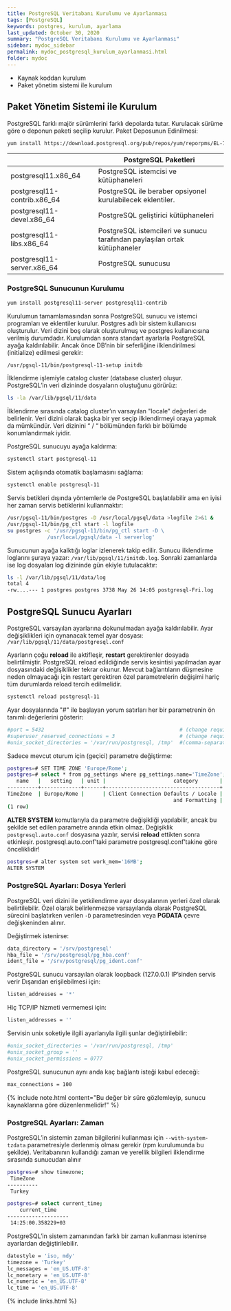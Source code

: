 ```yaml
---
title: PostgreSQL Veritabanı Kurulumu ve Ayarlanması
tags: [PostgreSQL]
keywords: postgres, kurulum, ayarlama
last_updated: October 30, 2020
summary: "PostgreSQL Veritabanı Kurulumu ve Ayarlanması"
sidebar: mydoc_sidebar
permalink: mydoc_postgresql_kurulum_ayarlanmasi.html
folder: mydoc
---
```


* Kaynak koddan kurulum
* Paket yönetim sistemi ile kurulum

## Paket Yönetim Sistemi ile Kurulum

PostgreSQL farklı majör sürümlerini farklı depolarda tutar. Kurulacak sürüme göre o deponun paketi seçilip kurulur. Paket Deposunun Edinilmesi:

```sh
yum install https://download.postgresql.org/pub/repos/yum/reporpms/EL-7-x86_64/pgdg-redhat-repo-latest.noarch.rpm
```

|| PostgreSQL Paketleri |
|-------|--------|
| postgresql11.x86_64 | PostgreSQL istemcisi ve kütüphaneleri |
| postgresql11-contrib.x86_64 | PostgreSQL ile beraber opsiyonel kurulabilecek eklentiler. |
| postgresql11-devel.x86_64 | PostgreSQL geliştirici kütüphaneleri |
| postgresql11-libs.x86_64| PostgreSQL istemcileri ve sunucu tarafından paylaşılan ortak kütüphaneler |
| postgresql11-server.x86_64 | PostgreSQL sunucusu |

### PostgreSQL Sunucunun Kurulumu

```sh
yum install postgresql11-server postgresql11-contrib
```

Kurulumun tamamlamasından sonra PostgreSQL sunucu ve istemci programları ve eklentiler kurulur. Postgres adlı bir sistem kullanıcısı oluşturulur. Veri dizini boş olarak oluşturulmuş ve postgres kullanıcısına verilmiş durumdadır. Kurulumdan sonra standart ayarlarla PostgreSQL ayağa kaldırılabilir. Ancak önce DB’nin bir seferliğine ilklendirilmesi (initialize) edilmesi gerekir:

```sh
/usr/pgsql-11/bin/postgresql-11-setup initdb
```

İlklendirme işlemiyle catalog cluster (database cluster) oluşur. PostgreSQL’in veri dizininde dosyaların oluştuğunu görürüz:

```sh
ls -la /var/lib/pgsql/11/data
```

İlklendirme sırasında catalog cluster’ın varsayılan "locale" değerleri de belirlenir. Veri dizini olarak başka bir yer seçip ilklendirmeyi oraya yapmak da mümkündür. Veri dizinini “ / “ bölümünden farklı bir bölümde konumlandırmak iyidir.

PostgreSQL sunucuyu ayağa kaldırma:

```sh
systemctl start postgresql-11
```

Sistem açılışında otomatik başlamasını sağlama:

```sh
systemctl enable postgresql-11
```

Servis betikleri dışında yöntemlerle de PostgreSQL başlatılabilir ama en iyisi her zaman servis betiklerini kullanmaktır:

```sh
/usr/pgsql-11/bin/postgres -D /usr/local/pgsql/data >logfile 2>&1 &
/usr/pgsql-11/bin/pg_ctl start -l logfile
su postgres -c '/usr/pgsql-11/bin/pg_ctl start -D \
             /usr/local/pgsql/data -l serverlog'
```

Sunucunun ayağa kalktığı loglar izlenerek takip edilir. Sunucu ilklendirme loglarını şuraya yazar: ``/var/lib/pgsql/11/initdb.log``. Sonraki zamanlarda ise log dosyaları log dizininde gün ekiyle tutulacaktır:

```sh
ls -l /var/lib/pgsql/11/data/log
total 4
-rw....--- 1 postgres postgres 3738 May 26 14:05 postgresql-Fri.log
```

## PostgreSQL Sunucu Ayarları

PostgreSQL varsayılan ayarlarına dokunulmadan ayağa kaldırılabilir. Ayar değişiklikleri için oynanacak temel ayar dosyası: ``/var/lib/pgsql/11/data/postgresql.conf``

Ayarların çoğu **reload** ile aktifleşir, **restart** gerektirenler dosyada belirtilmiştir. PostgreSQL reload edildiğinde servis kesintisi yapılmadan ayar dosyasındaki değişiklikler tekrar okunur. Mevcut bağlantıların düşmesine neden olmayacağı için restart gerektiren özel parametrelerin değişimi hariç tüm durumlarda reload tercih edilmelidir.

```sh
systemctl reload postgresql-11
```

Ayar dosyalarında "#" ile başlayan yorum satırları her bir parametrenin ön tanımlı değerlerini gösterir:

```sh
#port = 5432                                            # (change requires restart)
#superuser_reserved_connections = 3                     # (change requires restart)
#unix_socket_directories = '/var/run/postgresql, /tmp'  #(comma-separated list of directories)
```

Sadece mevcut oturum için (geçici) parametre değiştirme:

```sh
postgres=# SET TIME ZONE 'Europe/Rome';
postgres=# select * from pg_settings where pg_settings.name='TimeZone';
   name   |   setting   | unit |                      category       |
----------+-------------+------+-------------------------------------+
TimeZone  | Europe/Rome |      | Client Connection Defaults / Locale |
                                                      and Formatting |
(1 row)
```

**ALTER SYSTEM** komutlarıyla da parametre değişikliği yapılabilir, ancak bu şekilde set edilen parametre anında etkin olmaz. Değişiklik ``postgresql.auto.conf`` dosyasına yazılır, servisi **reload** ettikten sonra etkinleşir. postgresql.auto.conf’taki parametre postgresql.conf’takine göre önceliklidir!

```sh
postgres=# alter system set work_mem='16MB';
ALTER SYSTEM
```

### PostgreSQL Ayarları: Dosya Yerleri

PostgreSQL veri dizini ile yetkilendirme ayar dosyalarının yerleri özel olarak belirtilebilir. Özel olarak belirlenmezse varsayılanda olarak PostgreSQL sürecini başlatırken verilen ``-D`` parametresinden veya **PGDATA** çevre değişkeninden alınır.

Değiştirmek istenirse:

```sh
data_directory = '/srv/postgresql'
hba_file = '/srv/postgresql/pg_hba.conf'
ident_file = '/srv/postgresql/pg_ident.conf'
```

PostgreSQL sunucu varsayılan olarak loopback (127.0.0.1) IP’sinden servis verir
Dışarıdan erişilebilmesi için:

```sh
listen_addresses = '*'
```

Hiç TCP/IP hizmeti vermemesi için:

```sh
listen_addresses = ''
```

Servisin unix soketiyle ilgili ayarlarıyla ilgili şunlar değiştirilebilir:

```sh
#unix_socket_directories = '/var/run/postgresql, /tmp'
#unix_socket_group = ''
#unix_socket_permissions = 0777
```

PostgreSQL sunucunun aynı anda kaç bağlantı isteği kabul edeceği:

```sh
max_connections = 100
```

{% include note.html content="Bu değer bir süre gözlemleyip, sunucu kaynaklarına göre düzenlenmelidir!" %}

### PostgreSQL Ayarları: Zaman

PostgreSQL’in sistemin zaman bilgilerini kullanması için ``--with-system-tzdata`` parametresiyle derlenmiş olması gerekir (rpm kurulumunda bu şekilde). Veritabanının kullandığı zaman ve yerellik bilgileri ilklendirme sırasında sunucudan alınır

```sh
postgres=# show timezone;
 TimeZone
----------
 Turkey

postgres=# select current_time;
    current_time
--------------------
 14:25:00.358229+03
```

PostgreSQL’in sistem zamanından farklı bir zaman kullanması istenirse ayarlardan değiştirilebilir.

```sh
datestyle = 'iso, mdy'
timezone = 'Turkey'
lc_messages = 'en_US.UTF-8'
lc_monetary = 'en_US.UTF-8'
lc_numeric = 'en_US.UTF-8'
lc_time = 'en_US.UTF-8'
```

{% include links.html %}
